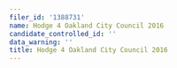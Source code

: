 ```yaml
---
filer_id: '1388731'
name: Hodge 4 Oakland City Council 2016
candidate_controlled_id: ''
data_warning: ''
title: Hodge 4 Oakland City Council 2016
---
```

